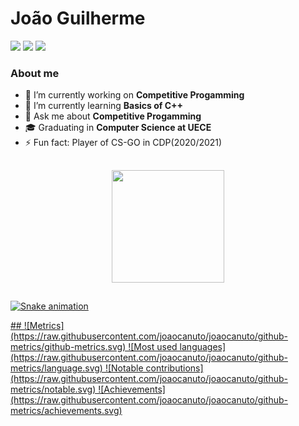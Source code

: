 # João Guilherme
<div> 
  <a href="https://www.instagram.com/joaogcanuto/" target="_blank"><img src="https://img.shields.io/badge/-Instagram-%23E4405F?style=for-the-badge&logo=instagram&logoColor=white" target="_blank"></a>
  <a href = "mailto:joaogacanuto@gmail.com"><img src="https://img.shields.io/badge/-Gmail-%23333?style=for-the-badge&logo=gmail&logoColor=white" target="_blank"></a>
  <a href="https://www.linkedin.com/in/joão-guilherme-araujo-canuto-294084207" target="_blank"><img src="https://img.shields.io/badge/-LinkedIn-%230077B5?style=for-the-badge&logo=linkedin&logoColor=white" target="_blank"></a> 
 
</div>

### About me
- 🔭 I’m currently working on **Competitive Progamming**
- 🌱 I’m currently learning **Basics of C++**
- 💬 Ask me about **Competitive Progamming**
- 🎓 Graduating in **Computer Science at UECE**
- ⚡ Fun fact: Player of CS-GO in CDP(2020/2021)
  
## 

<div align="center">
  <a href="https://github.com/joaocanuto">
  <img height="180em" src="https://github-readme-stats.vercel.app/api?username=joaocanuto&show_icons=true&theme=merko&include_all_commits=true&count_private=true"/>
</div>
  
##
 
<div> 
 
   ![Snake animation](https://github.com/joaocanuto/joaocanuto/blob/output/github-contribution-grid-snake.svg)
</div>
## 
![Metrics](https://raw.githubusercontent.com/joaocanuto/joaocanuto/github-metrics/github-metrics.svg)
![Most used languages](https://raw.githubusercontent.com/joaocanuto/joaocanuto/github-metrics/language.svg)
![Notable contributions](https://raw.githubusercontent.com/joaocanuto/joaocanuto/github-metrics/notable.svg)
![Achievements](https://raw.githubusercontent.com/joaocanuto/joaocanuto/github-metrics/achievements.svg)
